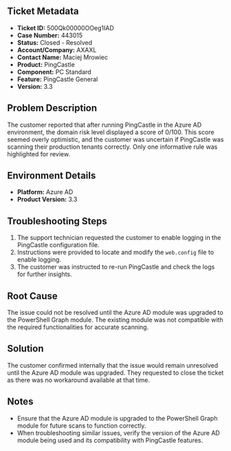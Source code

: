 ## Ticket Metadata
- **Ticket ID:** 500Qk00000OOeg1IAD
- **Case Number:** 443015
- **Status:** Closed - Resolved
- **Account/Company:** AXAXL
- **Contact Name:** Maciej Mrowiec
- **Product:** PingCastle
- **Component:** PC Standard
- **Feature:** PingCastle General
- **Version:** 3.3

## Problem Description
The customer reported that after running PingCastle in the Azure AD environment, the domain risk level displayed a score of 0/100. This score seemed overly optimistic, and the customer was uncertain if PingCastle was scanning their production tenants correctly. Only one informative rule was highlighted for review.

## Environment Details
- **Platform:** Azure AD
- **Product Version:** 3.3

## Troubleshooting Steps
1. The support technician requested the customer to enable logging in the PingCastle configuration file.
2. Instructions were provided to locate and modify the `web.config` file to enable logging.
3. The customer was instructed to re-run PingCastle and check the logs for further insights.

## Root Cause
The issue could not be resolved until the Azure AD module was upgraded to the PowerShell Graph module. The existing module was not compatible with the required functionalities for accurate scanning.

## Solution
The customer confirmed internally that the issue would remain unresolved until the Azure AD module was upgraded. They requested to close the ticket as there was no workaround available at that time.

## Notes
- Ensure that the Azure AD module is upgraded to the PowerShell Graph module for future scans to function correctly.
- When troubleshooting similar issues, verify the version of the Azure AD module being used and its compatibility with PingCastle features.